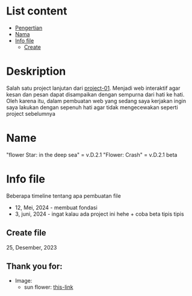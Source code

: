 
# List content
* [Pengertian](#what-is-d2)
* [Nama](#nama)
* [Info file](#info-file)
    * [Create](#create_file)
    
    

# Deskription

Salah satu project lanjutan dari [project-01](https://github.com/AzrianTidakTengil/project-01). Menjadi web interaktif agar kesan dan pesan dapat disampaikan dengan sempurna dari hati ke hati. Oleh karena itu, dalam pembuatan web yang sedang saya kerjakan ingin saya lakukan dengan sepenuh hati agar tidak mengecewakan seperti project sebelumnya

# Name

"flower Star: in the deep sea" =  v.D.2.1
"Flower: Crash" = v.D.2.1 beta

# Info file
Beberapa timeline tentang apa pembuatan file
* 12, Mei, 2024 - membuat fondasi
* 3, juni, 2024 - ingat kalau ada project ini hehe + coba beta tipis tipis

## Create file 
25, Desember, 2023

## Thank you for:
* Image:
    * sun flower: [this-link](https://unsplash.com/photos/close-up-photography-of-yellow-sunflower-QcZrEkxGTro?utm_content=creditShareLink&utm_medium=referral&utm_source=unsplash)
